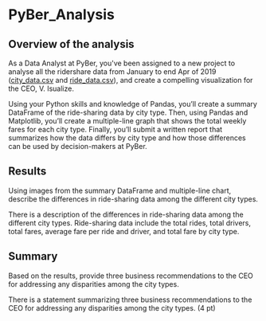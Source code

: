 # PyBer_Analysis

## Overview of the analysis
As a Data Analyst at PyBer, you've been assigned to a new project to analyse all the ridershare data from January to end Apr of 2019 ([city_data.csv](Resources/city_data.csv) and [ride_data.csv](Resources/ride_data.csv)), and create a compelling visualization for the CEO, V. Isualize.

Using your Python skills and knowledge of Pandas, you’ll create a summary DataFrame of the ride-sharing data by city type. Then, using Pandas and Matplotlib, you’ll create a multiple-line graph that shows the total weekly fares for each city type. Finally, you’ll submit a written report that summarizes how the data differs by city type and how those differences can be used by decision-makers at PyBer.

## Results
Using images from the summary DataFrame and multiple-line chart, describe the differences in ride-sharing data among the different city types.

There is a description of the differences in ride-sharing data among the different city types. Ride-sharing data include the total rides, total drivers, total fares, average fare per ride and driver, and total fare by city type.

## Summary
 Based on the results, provide three business recommendations to the CEO for addressing any disparities among the city types.

 There is a statement summarizing three business recommendations to the CEO for addressing any disparities among the city types. (4 pt)
